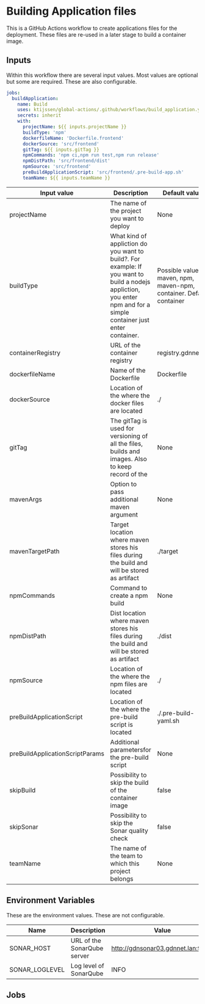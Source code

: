 # Building Application files 

This is a GitHub Actions workflow to create applications files for the deployment. These files are re-used in a later stage to build a container image. 

## Inputs
Within this workflow there are several input values. Most values are optional but some are required. These are also configurable.

```yaml
jobs:
  buildApplication:
    name: Build
    uses: ktijssen/global-actions/.github/workflows/build_application.yaml@v1
    secrets: inherit
    with:
      projectName: ${{ inputs.projectName }}
      buildType: 'npm'
      dockerfileName: 'Dockerfile.frontend'
      dockerSource: 'src/frontend'
      gitTag: ${{ inputs.gitTag }}
      npmCommands: 'npm ci,npm run test,npm run release'
      npmDistPath: 'src/frontend/dist'
      npmSource: 'src/frontend'
      preBuildApplicationScript: 'src/frontend/.pre-build-app.sh'
      teamName: ${{ inputs.teamName }}
```

|Input value|Description|Default values|Required|
|-|-|-|-|
|projectName|The name of the project you want to deploy|None|X|
|buildType|What kind of appliction do you want to build?. For example: If you want to build a nodejs appliction, you enter npm and for a simple container just enter container.|Possible values: maven, npm, maven-npm, container. Default: container||
|containerRegistry|URL of the container registry|registry.gdnnet.lan||
|dockerfileName|Name of the Dockerfile|Dockerfile||
|dockerSource|Location of the where the docker files are located|./||
|gitTag|The gitTag is used for versioning of all the files, builds and images. Also to keep record of the |None|X|
|mavenArgs|Option to pass additional maven argument|None||
|mavenTargetPath|Target location where maven stores his files during the build and will be stored as artifact|./target||
|npmCommands|Command to create a npm build|None||
|npmDistPath|Dist location where maven stores his files during the build and will be stored as artifact|./dist||
|npmSource|Location of the where the npm files are located|./||
|preBuildApplicationScript|Location of the where the pre-build script is located|./.pre-build-yaml.sh||
|preBuildApplicationScriptParams|Additional parametersfor  the pre-build script|None||
|skipBuild|Possibility to skip the build of the container image|false||
|skipSonar|Possibility to skip the Sonar quality check|false||
|teamName|The name of the team to which this project belongs|None||

## Environment Variables
These are the environment values. These are not configurable.

|Name|Description|Value|
|-|-|-|
|SONAR_HOST|URL of the SonarQube server|http://gdnsonar03.gdnnet.lan:9000|
|SONAR_LOGLEVEL|Log level of SonarQube|INFO|

## Jobs
